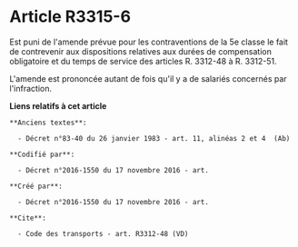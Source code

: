 # Article R3315-6

Est puni de l'amende prévue pour les contraventions de la 5e classe le fait de contrevenir aux dispositions relatives aux
durées de compensation obligatoire et du temps de service des articles R. 3312-48 à R. 3312-51. 

L'amende est prononcée autant de fois qu'il y a de salariés concernés par l'infraction.

**Liens relatifs à cet article**

	**Anciens textes**:

	  - Décret n°83-40 du 26 janvier 1983 - art. 11, alinéas 2 et 4  (Ab)

	**Codifié par**:

	  - Décret n°2016-1550 du 17 novembre 2016 - art.

	**Créé par**:

	  - Décret n°2016-1550 du 17 novembre 2016 - art.

	**Cite**:

	  - Code des transports - art. R3312-48 (VD)
